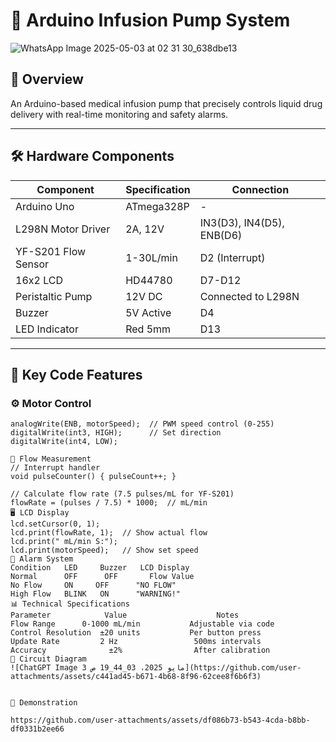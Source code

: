 # 🏥 Arduino Infusion Pump System

![WhatsApp Image 2025-05-03 at 02 31 30_638dbe13](https://github.com/user-attachments/assets/e7aaa286-fd54-4fa8-8de5-dac42f916e83)


## 📌 Overview
An Arduino-based medical infusion pump that precisely controls liquid drug delivery with real-time monitoring and safety alarms.

---

## 🛠 Hardware Components
| Component | Specification | Connection |
|-----------|---------------|------------|
| Arduino Uno | ATmega328P | - |
| L298N Motor Driver | 2A, 12V | IN3(D3), IN4(D5), ENB(D6) |
| YF-S201 Flow Sensor | 1-30L/min | D2 (Interrupt) |
| 16x2 LCD | HD44780 | D7-D12 |
| Peristaltic Pump | 12V DC | Connected to L298N |
| Buzzer | 5V Active | D4 |
| LED Indicator | Red 5mm | D13 |

---

## 🔧 Key Code Features

### ⚙️ Motor Control
```arduino
analogWrite(ENB, motorSpeed);  // PWM speed control (0-255)
digitalWrite(int3, HIGH);      // Set direction
digitalWrite(int4, LOW);

🌊 Flow Measurement
// Interrupt handler
void pulseCounter() { pulseCount++; } 

// Calculate flow rate (7.5 pulses/mL for YF-S201)
flowRate = (pulses / 7.5) * 1000;  // mL/min
🖥 LCD Display
lcd.setCursor(0, 1);
lcd.print(flowRate, 1);  // Show actual flow
lcd.print(" mL/min S:");
lcd.print(motorSpeed);   // Show set speed
🚨 Alarm System
Condition 	LED  	Buzzer	 LCD Display
Normal    	OFF 	 OFF	   Flow Value
No Flow	    ON	   OFF    	"NO FLOW"
High Flow  	BLINK 	ON	    "WARNING!"
📊 Technical Specifications
Parameter	         Value	                  Notes
Flow Range	    0-1000 mL/min        	Adjustable via code
Control Resolution	±20 units	        Per button press
Update Rate       	2 Hz	             500ms intervals
Accuracy	          ±2%                After calibration
🚀 Circuit Diagram
![ChatGPT Image 3 مايو 2025، 03_44_19 ص](https://github.com/user-attachments/assets/c441ad45-b671-4b68-8f96-62cee8f6b6f3)


🎥 Demonstration

https://github.com/user-attachments/assets/df086b73-b543-4cda-b8bb-df0331b2ee66


